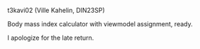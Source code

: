 t3kavi02 (Ville Kahelin, DIN23SP)

Body mass index calculator with viewmodel assignment, ready.

I apologize for the late return.
